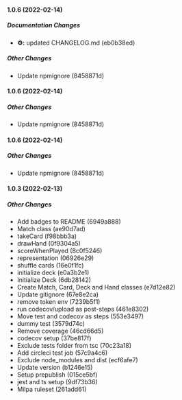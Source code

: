 #### 1.0.6 (2022-02-14)

##### Documentation Changes

* **⚙️:**  updated CHANGELOG.md (eb0b38ed)

##### Other Changes

*  Update npmignore (8458871d)

#### 1.0.6 (2022-02-14)

##### Other Changes

*  Update npmignore (8458871d)

#### 1.0.6 (2022-02-14)

##### Other Changes

*  Update npmignore (8458871d)

#### 1.0.3 (2022-02-13)

##### Other Changes

*  Add badges to README (6949a888)
*  Match class (ae90d7ad)
*  takeCard (f98bbb3a)
*  drawHand (0f9304a5)
*  scoreWhenPlayed (8c0f5246)
*  representation (06926e29)
*  shuffle cards (16e0f1fc)
*  initialize deck (e0a3b2e1)
*  Initialize Deck (6db28142)
*  Create Match, Card, Deck and Hand classes (e7d12e82)
*  Update gitignore (67e8e2ca)
*  remove token env (7239b5f1)
*  run codecov/upload as post-steps (461e8302)
*  Move test and codecov as steps (553e3497)
*  dummy test (3579d74c)
*  Remove coverage (46cd66d5)
*  codecov setup (37be817f)
*  Exclude tests folder from tsc (70c23a18)
*  Add circleci test job (57c9a4c6)
*  Exclude node_modules and dist (ecf6afe7)
*  Update version (b1246e15)
*  Setup prepublish (015ce5bf)
*  jest and ts setup (9df73b36)
*  Milpa ruleset (261add61)
